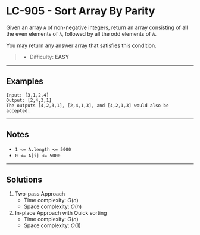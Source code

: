 # LC-905 - Sort Array By Parity

Given an array `A` of non-negative integers, return an array consisting of all the even elements of `A`, followed by all the odd elements of `A`.

You may return any answer array that satisfies this condition.

> * Difficulty: **EASY**

---
## Examples

```
Input: [3,1,2,4]
Output: [2,4,3,1]
The outputs [4,2,3,1], [2,4,1,3], and [4,2,1,3] would also be accepted.
```

---
## Notes

* `1 <= A.length <= 5000`
* `0 <= A[i] <= 5000`

---
## Solutions

1. Two-pass Approach
    * Time complexity: $O(n)$
    * Space complexity: $O(n)$
2. In-place Approach with Quick sorting
    * Time complexity: $O(n)$
    * Space complexity: $O(1)$